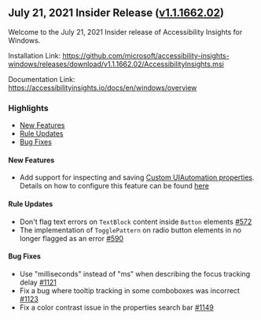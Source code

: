 ## July 21, 2021 Insider Release ([v1.1.1662.02](https://github.com/Microsoft/accessibility-insights-windows/releases/tag/v1.1.1662.02))

Welcome to the July 21, 2021 Insider release of Accessibility Insights for Windows.

Installation Link: https://github.com/microsoft/accessibility-insights-windows/releases/download/v1.1.1662.02/AccessibilityInsights.msi

Documentation Link: https://accessibilityinsights.io/docs/en/windows/overview

### Highlights

- [New Features](#new-features)
- [Rule Updates](#rule-updates)
- [Bug Fixes](#bug-fixes)

#### New Features

- Add support for inspecting and saving [Custom UIAutomation properties](https://docs.microsoft.com/en-us/windows/win32/winauto/uiauto-propertiesoverview). Details on how to configure this feature can be found [here](https://accessibilityinsights.io/docs/en/windows/reference/faq/)

#### Rule Updates

- Don't flag text errors on `TextBlock` content inside `Button` elements [#572](https://github.com/microsoft/axe-windows/issues/572)
- The implementation of `TogglePattern` on radio button elements in no longer flagged as an error [#590](https://github.com/microsoft/axe-windows/issues/590)

#### Bug Fixes

- Use "milliseconds" instead of "ms" when describing the focus tracking delay [#1121](https://github.com/microsoft/accessibility-insights-windows/issues/1121)
- Fix a bug where tooltip tracking in some comboboxes was incorrect [#1123](https://github.com/microsoft/accessibility-insights-windows/pull/1123)
- Fix a color contrast issue in the properties search bar [#1149](https://github.com/microsoft/accessibility-insights-windows/pull/1149)
